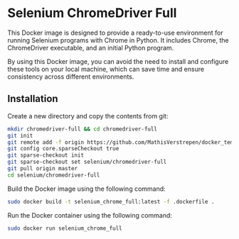 # Selenium ChromeDriver Full

This Docker image is designed to provide a ready-to-use environment for running Selenium programs with Chrome in Python. It includes Chrome, the ChromeDriver executable, and an initial Python program.

By using this Docker image, you can avoid the need to install and configure these tools on your local machine, which can save time and ensure consistency across different environments.


## Installation

Create a new directory and copy the contents from git:

```bash
mkdir chromedriver-full && cd chromedriver-full
git init
git remote add -f origin https://github.com/MathisVerstrepen/docker_templates.git
git config core.sparseCheckout true
git sparse-checkout init
git sparse-checkout set selenium/chromedriver-full
git pull origin master
cd selenium/chromedriver-full
```

Build the Docker image using the following command:
```bash
sudo docker build -t selenium_chrome_full:latest -f .dockerfile .
```

Run the Docker container using the following command:
```bash
sudo docker run selenium_chrome_full
```